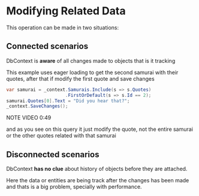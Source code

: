 # Modifying Related Data

This operation can be made in two situations:

## Connected scenarios

DbContext is **aware** of all changes made to objects that is it tracking 

This example uses eager loading to get the second samurai with their quotes, after that if modify the first quote and save changes

```csharp
var samurai = _context.Samurais.Include(s => s.Quotes)
                      .FirstOrDefault(s => s.Id == 2);
samurai.Quotes[0].Text = "Did you hear that?";
_context.SaveChanges();
```

NOTE VIDEO 0:49 

and as you see on this query it just modify the quote, not the entire samurai or the other quotes related with that samurai

## Disconnected scenarios

DbContext **has no clue** about history of objects before they are attached.

Here the data or entities are being track after the changes has been made and thats is a big problem, specially with performance.

